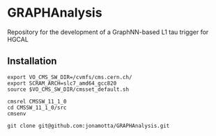 # GRAPHAnalysis

Repository for the development of a GraphNN-based L1 tau trigger for HGCAL

## Installation

```
export VO_CMS_SW_DIR=/cvmfs/cms.cern.ch/
export SCRAM_ARCH=slc7_amd64_gcc820
source $VO_CMS_SW_DIR/cmsset_default.sh

cmsrel CMSSW_11_1_0
cd CMSSW_11_1_0/src
cmsenv

git clone git@github.com:jonamotta/GRAPHAnalysis.git
```
